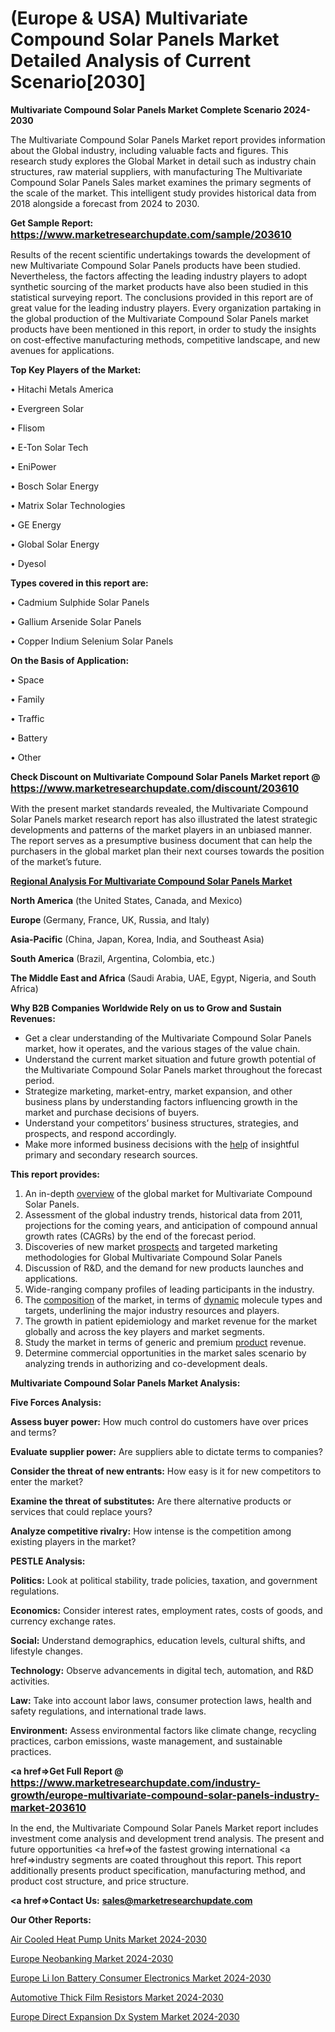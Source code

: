 # (Europe & USA) Multivariate Compound Solar Panels Market Detailed Analysis of Current Scenario[2030]

<strong>Multivariate Compound Solar Panels Market Complete Scenario 2024-2030</strong>

The Multivariate Compound Solar Panels Market report provides information about the Global industry, including valuable facts and figures. This research study explores the Global Market in detail such as industry chain structures, raw material suppliers, with manufacturing The Multivariate Compound Solar Panels Sales market examines the primary segments of the scale of the market. This intelligent study provides historical data from 2018 alongside a forecast from 2024 to 2030.

<strong>Get Sample Report: <a href=https://www.marketresearchupdate.com/sample/203610><font size=3 color=#0000ff>https://www.marketresearchupdate.com/sample/203610</font></a></strong>

Results of the recent scientific undertakings towards the development of new Multivariate Compound Solar Panels products have been studied. Nevertheless, the factors affecting the leading industry players to adopt synthetic sourcing of the market products have also been studied in this statistical surveying report. The conclusions provided in this report are of great value for the leading industry players. Every organization partaking in the global production of the Multivariate Compound Solar Panels market products have been mentioned in this report, in order to study the insights on cost-effective manufacturing methods, competitive landscape, and new avenues for applications.

<strong>Top Key Players of the Market:</strong>

• Hitachi Metals America

• Evergreen Solar

• Flisom

• E-Ton Solar Tech

• EniPower

• Bosch Solar Energy

• Matrix Solar Technologies

• GE Energy

• Global Solar Energy

• Dyesol

<strong>Types covered in this report are: </strong>

• Cadmium Sulphide Solar Panels

• Gallium Arsenide Solar Panels

• Copper Indium Selenium Solar Panels

<strong>On the Basis of Application:</strong>

• Space

• Family

• Traffic

• Battery

• Other

<strong>Check Discount on Multivariate Compound Solar Panels Market report @ <a href=https://www.marketresearchupdate.com/discount/203610><font size=3 color=#0000ff>https://www.marketresearchupdate.com/discount/203610</font></a></strong>

With the present market standards revealed, the Multivariate Compound Solar Panels market research report has also illustrated the latest strategic developments and patterns of the market players in an unbiased manner. The report serves as a presumptive business document that can help the purchasers in the global market plan their next courses towards the position of the market’s future.

<strong><u><b>Regional Analysis For Multivariate Compound Solar Panels Market</b></u></strong>

<strong><b>North America</b></strong> (the United States, Canada, and Mexico)

<strong><b>Europe </b></strong>(Germany, France, UK, Russia, and Italy)

<strong><b>Asia-Pacific</b></strong> (China, Japan, Korea, India, and Southeast Asia)

<strong><b>South America</b></strong> (Brazil, Argentina, Colombia, etc.)

<strong><b>The Middle East and Africa</b></strong> (Saudi Arabia, UAE, Egypt, Nigeria, and South Africa)

<strong>Why B2B Companies Worldwide Rely on us to Grow and Sustain Revenues:</strong>
<ul>
  <li>Get a clear understanding of the Multivariate Compound Solar Panels market, how it operates, and the various stages of the value chain.</li>
  <li>Understand the current market situation and future growth potential of the Multivariate Compound Solar Panels market throughout the forecast period.</li>
  <li>Strategize marketing, market-entry, market expansion, and other business plans by understanding factors influencing growth in the market and purchase decisions of buyers.</li>
  <li>Understand your competitors’ business structures, strategies, and prospects, and respond accordingly.</li>
  <li>Make more informed business decisions with the <a href=ASDF991299>help</a> of insightful primary and secondary research sources.</li>
</ul>
<strong>This report provides:</strong>
<ol>
  <li>An in-depth <a href=>overview</a> of the global market for Multivariate Compound Solar Panels.</li>
  <li>Assessment of the global industry trends, historical data from 2011, projections for the coming years, and anticipation of compound annual growth rates (CAGRs) by the end of the forecast period.</li>
  <li>Discoveries of new market <a href=>prospects</a> and targeted marketing methodologies for Global Multivariate Compound Solar Panels</li>
  <li>Discussion of R&amp;D, and the demand for new products launches and applications.</li>
  <li>Wide-ranging company profiles of leading participants in the industry.</li>
  <li>The <a href=ASDF881288>composition</a> of the market, in terms of <a href=>dynamic</a> molecule types and targets, underlining the major industry resources and players.</li>
  <li>The growth in patient epidemiology and market revenue for the market globally and across the key players and market segments.</li>
  <li>Study the market in terms of generic and premium <a href=>product</a> revenue.</li>
  <li>Determine commercial opportunities in the market sales scenario by analyzing trends in authorizing and co-development deals.</li>
</ol>

<strong>Multivariate Compound Solar Panels Market Analysis:</strong>

<strong>Five Forces Analysis:</strong>

<strong>Assess buyer power:</strong> How much control do customers have over prices and terms?

<strong>Evaluate supplier power:</strong> Are suppliers able to dictate terms to companies?

<strong>Consider the threat of new entrants:</strong> How easy is it for new competitors to enter the market?

<strong>Examine the threat of substitutes:</strong> Are there alternative products or services that could replace yours?

<strong>Analyze competitive rivalry:</strong> How intense is the competition among existing players in the market?

<strong>PESTLE Analysis:</strong>

<strong>Politics:</strong> Look at political stability, trade policies, taxation, and government regulations.

<strong>Economics:</strong> Consider interest rates, employment rates, costs of goods, and currency exchange rates.

<strong>Social:</strong> Understand demographics, education levels, cultural shifts, and lifestyle changes.

<strong>Technology:</strong> Observe advancements in digital tech, automation, and R&D activities.

<strong>Law:</strong> Take into account labor laws, consumer protection laws, health and safety regulations, and international trade laws.

<strong>Environment:</strong> Assess environmental factors like climate change, recycling practices, carbon emissions, waste management, and sustainable practices.

<strong><a href=>Get Full Report</a> @ <a href=https://www.marketresearchupdate.com/industry-growth/europe-multivariate-compound-solar-panels-industry-market-203610><font size=3 color=#0000ff>https://www.marketresearchupdate.com/industry-growth/europe-multivariate-compound-solar-panels-industry-market-203610</font></a></strong>

In the end, the Multivariate Compound Solar Panels Market report includes investment come analysis and development trend analysis. The present and future opportunities <a href=>of</a> the fastest growing international <a href=>industry</a> segments are coated throughout this report. This report additionally presents product specification, manufacturing method, and product cost structure, and price structure.

<strong><a href=><strong>Contact Us:</strong></a></strong>
<strong>sales@marketresearchupdate.com</strong>

<strong>Our Other Reports:</strong>

<a href=https://www.linkedin.com/pulse/air-cooled-heat-pump-units-market-size-growth>Air Cooled Heat Pump Units Market 2024-2030</a>

<a href=https://www.linkedin.com/pulse/europe-neobanking-market-size-new-industry-research>Europe Neobanking Market 2024-2030</a>

<a href=https://www.linkedin.com/pulse/europe-li-ion-battery-consumer-electronics-market-2023-1f>Europe Li Ion Battery Consumer Electronics Market 2024-2030</a>

<a href=https://www.linkedin.com/pulse/automotive-thick-film-resistors-market-zjunf/>Automotive Thick Film Resistors Market 2024-2030</a>

<a href=https://www.linkedin.com/pulse/europe-direct-expansion-dx-system-market-research-qnsvf/>Europe Direct Expansion Dx System Market 2024-2030</a>

